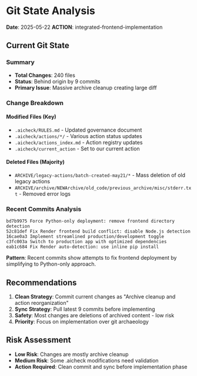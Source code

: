 # Git State Analysis

**Date**: 2025-05-22
**ACTION**: integrated-frontend-implementation

## Current Git State

### Summary
- **Total Changes**: 240 files
- **Status**: Behind origin by 9 commits
- **Primary Issue**: Massive archive cleanup creating large diff

### Change Breakdown

#### Modified Files (Key)
- `.aicheck/RULES.md` - Updated governance document
- `.aicheck/actions/*/` - Various action status updates
- `.aicheck/actions_index.md` - Action registry updates
- `.aicheck/current_action` - Set to our current action

#### Deleted Files (Majority)
- `ARCHIVE/legacy-actions/batch-created-may21/*` - Mass deletion of old legacy actions
- `ARCHIVE/archive/NEWArchive/old_code/previous_archive/misc/stderr.txt` - Removed error logs

### Recent Commits Analysis
```
bd7b9975 Force Python-only deployment: remove frontend directory detection
52c81def Fix Render frontend build conflict: disable Node.js detection
16cae0a3 Implement streamlined production/development toggle
c3fc003a Switch to production app with optimized dependencies
eab1c684 Fix Render auto-detection: use inline pip install
```

**Pattern**: Recent commits show attempts to fix frontend deployment by simplifying to Python-only approach.

## Recommendations

1. **Clean Strategy**: Commit current changes as "Archive cleanup and action reorganization"
2. **Sync Strategy**: Pull latest 9 commits before implementing
3. **Safety**: Most changes are deletions of archived content - low risk
4. **Priority**: Focus on implementation over git archaeology

## Risk Assessment

- **Low Risk**: Changes are mostly archive cleanup
- **Medium Risk**: Some .aicheck modifications need validation
- **Action Required**: Clean commit and sync before implementation phase
